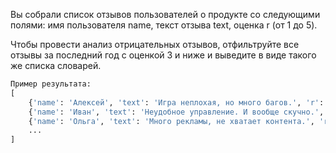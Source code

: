Вы собрали список отзывов пользователей о продукте со следующими полями: имя пользователя name, текст отзыва text, оценка r (от 1 до 5). 

Чтобы провести анализ отрицательных отзывов, отфильтруйте все отзывы за последний год с оценкой 3 и ниже и выведите в виде такого же списка словарей.

```python
Пример результата:
[
    {'name': 'Алексей', 'text': 'Игра неплохая, но много багов.', 'r': 3},
    {'name': 'Иван', 'text': 'Неудобное управление. И вообще скучно.', 'r': 2},
    {'name': 'Ольга', 'text': 'Много рекламы, не хватает контента.', 'r': 1},
    ...
]
```